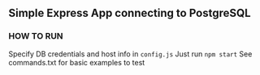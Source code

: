 ## Simple Express App connecting to PostgreSQL
### HOW TO RUN
Specify DB credentials and host info in `config.js`
Just run `npm start`
See commands.txt for basic examples to test